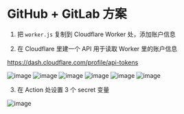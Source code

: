 # GitHub + GitLab 方案

1. 把 `worker.js` 复制到 Cloudflare Worker 处，添加账户信息

2. 在 Cloudflare 里建一个 API 用于读取 Worker 里的账户信息

https://dash.cloudflare.com/profile/api-tokens

![image](https://github.com/user-attachments/assets/a80e3083-3eac-42db-acfc-c8f08177870d)
![image](https://github.com/user-attachments/assets/9e49b29a-54ae-46f0-aeda-28d95f4a9041)
![image](https://github.com/user-attachments/assets/11dceb4b-ab2e-41a8-b8e4-7317bcf4b50f)
![image](https://github.com/user-attachments/assets/b1e6f1c3-3d8d-4ba3-8d98-35ab4f061b14)
![image](https://github.com/user-attachments/assets/81e66642-cd5c-43d3-bb72-7fecf24e16a3)
![image](https://github.com/user-attachments/assets/3c832e81-bfc6-480d-939c-1d0731a07c17)

3. 在 Action 处设置 3 个 secret 变量

![image](https://github.com/user-attachments/assets/25b8d0fa-8302-4cb9-a6db-83e449e9664c)